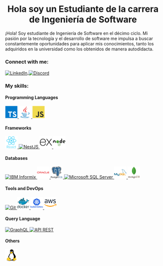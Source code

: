 <h1 align="center">Hola soy un Estudiante de la carrera de Ingeniería de Software</h1>
<p>
      ¡Hola! Soy estudiante de Ingeniería de Software en el décimo ciclo. Mi
      pasión por la tecnología y el desarrollo de software me impulsa a buscar
      constantemente oportunidades para aplicar mis conocimientos, tanto los
      adquiridos en la universidad como los obtenidos de manera autodidacta.
    </p>
    <h3 align="left">Connect with me:</h3>
    <p align="left">
      <a href="https://www.linkedin.com/in/wilmer200520t/" target="blank">
        <img
          align="center"
          src="https://raw.githubusercontent.com/rahuldkjain/github-profile-readme-generator/master/src/images/icons/Social/linked-in-alt.svg"
          alt="LinkedIn"
          height="30"
          width="40" />
      </a>
      <a href="https://discord.gg/wilmer0860" target="blank">
        <img
          align="center"
          src="https://raw.githubusercontent.com/rahuldkjain/github-profile-readme-generator/master/src/images/icons/Social/discord.svg"
          alt="Discord"
          height="30"
          width="40" />
      </a>
    </p>
    <h3 align="left">My skills:</h3>
    <p align="left">
      <!-- Programming Languages -->
       <h4 align="left">Programming Languages</h4>
      <a
        href="https://www.typescriptlang.org/"
        target="_blank"
        rel="noreferrer">
        <img
          src="https://raw.githubusercontent.com/devicons/devicon/master/icons/typescript/typescript-original.svg"
          alt="TypeScript"
          width="40"
          height="40" />
      </a>
      <a href="https://www.java.com" target="_blank" rel="noreferrer">
        <img
          src="https://raw.githubusercontent.com/devicons/devicon/master/icons/java/java-original.svg"
          alt="Java"
          width="40"
          height="40" />
      </a>
      <a
        href="https://developer.mozilla.org/en-US/docs/Web/JavaScript"
        target="_blank"
        rel="noreferrer">
        <img
          src="https://raw.githubusercontent.com/devicons/devicon/master/icons/javascript/javascript-original.svg"
          alt="JavaScript"
          width="40"
          height="40" />
      </a>
      <br />
      <h4 align="left">Frameworks</h4>
      <!-- Frontend Frameworks -->
      <a href="https://reactjs.org/" target="_blank" rel="noreferrer">
        <img
          src="https://raw.githubusercontent.com/devicons/devicon/master/icons/react/react-original-wordmark.svg"
          alt="React"
          width="40"
          height="40" />
      </a>
      <!-- Backend Frameworks -->
      <a href="https://nestjs.com/" target="_blank" rel="noreferrer">
        <img
          src="https://nestjs.com/img/logo-small.svg"
          alt="NestJS"
          width="40"
          height="40" />
      </a>
      <a href="https://expressjs.com/" target="_blank" rel="noreferrer">
        <img
          src="https://raw.githubusercontent.com/devicons/devicon/master/icons/express/express-original.svg"
          alt="Express.js"
          width="40"
          height="40" />
      </a>
      <a href="https://nodejs.org/" target="_blank" rel="noreferrer">
        <img
          src="https://raw.githubusercontent.com/devicons/devicon/master/icons/nodejs/nodejs-original-wordmark.svg"
          alt="Node.js"
          width="40"
          height="40" />
      </a>
      <br />
      <h4 align="left">Databases</h4>
      <!-- Databases -->
      <a
        href="https://www.ibm.com/products/informix"
        target="_blank"
        rel="noreferrer">
        <img
          src="https://svgbrand.com/uploads/images/webp/202311/SVG_Brand_ibm_informix.webp"
          alt="IBM Informix"
          width="40"
          height="40" />
      </a>
      <a href="https://www.oracle.com/" target="_blank" rel="noreferrer">
        <img
          src="https://raw.githubusercontent.com/devicons/devicon/master/icons/oracle/oracle-original.svg"
          alt="Oracle"
          width="40"
          height="40" />
      </a>
      <a href="https://www.postgresql.org/" target="_blank" rel="noreferrer">
        <img
          src="https://raw.githubusercontent.com/devicons/devicon/master/icons/postgresql/postgresql-original-wordmark.svg"
          alt="PostgreSQL"
          width="40"
          height="40" />
      </a>
      <a
        href="https://www.microsoft.com/en-us/sql-server"
        target="_blank"
        rel="noreferrer">
        <img
          src="https://www.svgrepo.com/show/303229/microsoft-sql-server-logo.svg"
          alt="Microsoft SQL Server"
          width="40"
          height="40" />
      </a>
      <a href="https://www.mysql.com/" target="_blank" rel="noreferrer">
        <img
          src="https://raw.githubusercontent.com/devicons/devicon/master/icons/mysql/mysql-original-wordmark.svg"
          alt="MySQL"
          width="40"
          height="40" />
      </a>
      <a href="https://www.mongodb.com/" target="_blank" rel="noreferrer">
        <img
          src="https://raw.githubusercontent.com/devicons/devicon/master/icons/mongodb/mongodb-original-wordmark.svg"
          alt="MongoDB"
          width="40"
          height="40" />
      </a>
      <br />
      <h4 align="left">Tools and DevOps</h4>
      <!-- Tools and Platforms -->
      <a href="https://git-scm.com/" target="_blank" rel="noreferrer">
        <img
          src="https://www.vectorlogo.zone/logos/git-scm/git-scm-icon.svg"
          alt="Git"
          width="40"
          height="40" />
      </a>
      <a href="https://www.docker.com/" target="_blank" rel="noreferrer">
        <img
          src="https://raw.githubusercontent.com/devicons/devicon/master/icons/docker/docker-original-wordmark.svg"
          alt="Docker"
          width="40"
          height="40" />
      </a>
      <a href="https://kubernetes.io/" target="_blank" rel="noreferrer">
        <img
          src="https://raw.githubusercontent.com/devicons/devicon/master/icons/kubernetes/kubernetes-plain-wordmark.svg"
          alt="Kubernetes"
          width="40"
          height="40" />
      </a>
      <a href="https://aws.amazon.com/" target="_blank" rel="noreferrer">
        <img
          src="https://raw.githubusercontent.com/devicons/devicon/master/icons/amazonwebservices/amazonwebservices-original-wordmark.svg"
          alt="AWS"
          width="40"
          height="40" />
      </a>
      <br />
      <h4 align="left">Query Language</h4>
      <!-- Query Language -->
      <a href="https://graphql.org/" target="_blank" rel="noreferrer">
        <img
          src="https://www.vectorlogo.zone/logos/graphql/graphql-icon.svg"
          alt="GraphQL"
          width="40"
          height="40" />
      </a>
      <a href="#" target="_blank" rel="noreferrer">
        <img
          src="https://img.icons8.com/color/48/api.png"
          alt="API REST"
          width="40"
          height="40" />
      </a>
      <br />
      <h4 align="left">Others</h4>
      <!-- Operating Systems -->
      <a href="https://www.linux.org/" target="_blank" rel="noreferrer">
        <img
          src="https://raw.githubusercontent.com/devicons/devicon/master/icons/linux/linux-original.svg"
          alt="Linux"
          width="40"
          height="40" />
      </a>
    </p>

